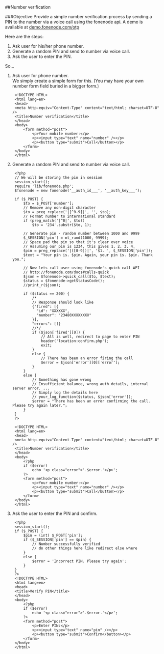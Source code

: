 ##Number verification

###Objective
Provide a simple number verification process by sending a PIN to the number via a voice call using the fonenode api. A demo is available at [demo.fonenode.com/otp](http://demo.fonenode.com/otp)

Here are the steps:

1. Ask user for his/her phone number.
2. Generate a random PIN and send to number via voice call.
3. Ask the user to enter the PIN.

So...

1. Ask user for phone number.  
We simply create a simple form for this. (You may have your own number form field buried in a bigger form.)

        <!DOCTYPE HTML> 
        <html lang=en>
        <head>
        <meta http-equiv="Content-Type" content="text/html; charset=UTF-8" />
        <title>Number verification</title>
        </head>
        <body>
            <form method="post">
                <p>Your mobile number:</p>
                <p><input type="text" name="number" /></p>
                <p><button type="submit">Call</button></p>
            </form>
        </body>
        </html>

2. Generate a random PIN and send to number via voice call.

		<?php
		// We will be storing the pin in session
		session_start();
		require 'lib/fonenode.php';
		$fonenode = new fonenode('__auth_id___', '__auth_key___');

		if ($_POST) {
			$to = $_POST['number'];
			// Remove any non-digit character
			$to = preg_replace('|[^0-9]|', '', $to);
			// Format number to international standard
			if (preg_match('|^0|', $to))
				$to = '234'.substr($to, 1);
				
			// Generate pin - random number between 1000 and 9999
			$_SESSION['pin'] = mt_rand(1000, 9999);
			// Space pad the pin so that it's clear over voice
			// Assuming our pin is 1234, this gives 1. 2. 3. 4.
			$pin = preg_replace('|([0-9])|', '$1. ', $_SESSION['pin']);
			$text = "Your pin is. $pin. Again, your pin is. $pin. Thank you.";
			
			// Now lets call user using fonenode's quick call API
			// http://fonenode.com/docs#calls-quick
			$json = $fonenode->quick_call($to, $text);
			$status = $fonenode->getStatusCode();
			//print_r($json);
			
			if ($status == 200) {
				/*
				// Response should look like
				{"fired": [{
				  "id": "XXXXXX",
				  "number": "23480XXXXXXXX"
				}],
				"errors": []}
				//*/
				if ($json['fired'][0]) {
					// All is well, redirect to page to enter PIN
					header('location:confirm.php');
					exit;
				}
				else {
					// There has been an error firing the call
					$error = $json['error'][0]['error'];
				}
			}
			else {
				// Something has gone wrong
				// Insufficient balance, wrong auth details, internal server error, ...
				// Simply log the details here
				// your_log_function($status, $json['error']);
				$error = "There has been an error confirming the call. Please try again later.";
			}
		}
		?>

		<!DOCTYPE HTML> 
		<html lang=en>
		<head>
		<meta http-equiv="Content-Type" content="text/html; charset=UTF-8" />
		<title>Number verification</title>
		</head>
		<body>
			<?php
			if ($error)
				echo '<p class="error">'.$error.'</p>';
			?>
			<form method="post">
				<p>Your mobile number:</p>
				<p><input type="text" name="number" /></p>
				<p><button type="submit">Call</button></p>
			</form>
		</body>
		</html>

3. Ask the user to enter the PIN and confirm.

        <?php
        session_start();
        if ($_POST) {
            $pin = (int) $_POST['pin'];
            if ($_SESSION['pin'] == $pin) {
                // Number successfully verified
                // do other things here like redirect else where
            }
            else {
                $error = 'Incorrect PIN. Please try again';
            }
        }        
        ?>
        <!DOCTYPE HTML> 
        <html lang=en>
        <head>
        <title>Verify PIN</title>
        </head>
        <body>
            <?php
            if ($error)
                echo '<p class="error">'.$error.'</p>';
            ?>
            <form method="post">
                <p>Enter PIN:</p>
                <p><input type="text" name="pin" /></p>
                <p><button type="submit">Confirm</button></p>
            </form>
        </body>
        </html>